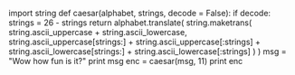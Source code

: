 import string
def caesar(alphabet, strings, decode = False):
   if decode: strings = 26 - strings
   return alphabet.translate(
       string.maketrans(
           string.ascii_uppercase + string.ascii_lowercase,
           string.ascii_uppercase[strings:] + string.ascii_uppercase[:strings] +
           string.ascii_lowercase[strings:] + string.ascii_lowercase[:strings]
           )
       )
msg = "Wow how fun is it?"
print msg
enc = caesar(msg, 11)
print enc
